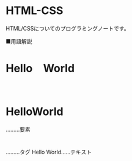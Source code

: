 # HTML-CSS
HTML/CSSについてのプログラミングノートです。

■用語解説

 <h1>Hello　World</h1>
 
　　　<h1>HelloWorld</h1>………要素
　　　<h1></h1>………タグ
      Hello World……テキスト
　
 


